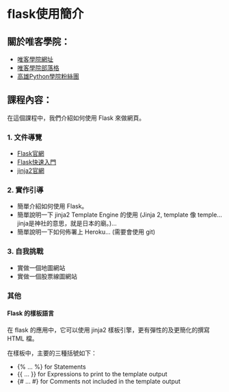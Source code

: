 # flask使用簡介

## 關於唯客學院：

* [唯客學院網址](https://www.victorgau.com)
* [唯客學院部落格](https://victorgau.com/blog/)
* [高雄Python學院粉絲團](https://www.facebook.com/KHPYAcademy/)

## 課程內容：

在這個課程中，我們介紹如何使用 Flask 來做網頁。

### 1. 文件導覽

* [Flask官網](https://flask.palletsprojects.com/en/2.0.x/)
* [Flask快速入門](https://flask.palletsprojects.com/en/2.0.x/quickstart/)
* [jinja2官網](https://jinja.palletsprojects.com/en/3.0.x/)

### 2. 實作引導

* 簡單介紹如何使用 Flask。
* 簡單說明一下 jinja2 Template Engine 的使用 (Jinja 2, template 像 temple… jinja是神社的意思，就是日本的廟。)…
* 簡單說明一下如何佈署上 Heroku… (需要會使用 git)

### 3. 自我挑戰

* 實做一個地圖網站
* 實做一個股票線圖網站

### 其他

#### Flask 的樣板語言

在 flask 的應用中，它可以使用 jinja2 樣板引擎，更有彈性的及更簡化的撰寫 HTML 檔。

在樣板中，主要的三種括號如下：

* {% ... %} for Statements
* {{ ... }} for Expressions to print to the template output
* {# ... #} for Comments not included in the template output

